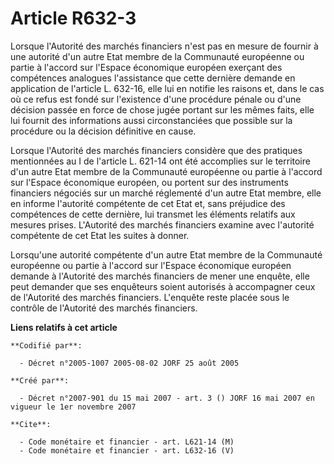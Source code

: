 # Article R632-3

Lorsque l'Autorité des marchés financiers n'est pas en mesure de fournir à une autorité d'un autre Etat membre de la
Communauté européenne ou partie à l'accord sur l'Espace économique européen exerçant des compétences analogues l'assistance
que cette dernière demande en application de l'article L. 632-16, elle lui en notifie les raisons et, dans le cas où ce refus
est fondé sur l'existence d'une procédure pénale ou d'une décision passée en force de chose jugée portant sur les mêmes
faits, elle lui fournit des informations aussi circonstanciées que possible sur la procédure ou la décision définitive en
cause.

Lorsque l'Autorité des marchés financiers considère que des pratiques mentionnées au I de l'article L. 621-14 ont été
accomplies sur le territoire d'un autre Etat membre de la Communauté européenne ou partie à l'accord sur l'Espace économique
européen, ou portent sur des instruments financiers négociés sur un marché réglementé d'un autre Etat membre, elle en informe
l'autorité compétente de cet Etat et, sans préjudice des compétences de cette dernière, lui transmet les éléments relatifs
aux mesures prises. L'Autorité des marchés financiers examine avec l'autorité compétente de cet Etat les suites à donner.

Lorsqu'une autorité compétente d'un autre Etat membre de la Communauté européenne ou partie à l'accord sur l'Espace
économique européen demande à l'Autorité des marchés financiers de mener une enquête, elle peut demander que ses enquêteurs
soient autorisés à accompagner ceux de l'Autorité des marchés financiers. L'enquête reste placée sous le contrôle de
l'Autorité des marchés financiers.

**Liens relatifs à cet article**

	**Codifié par**:

	  - Décret n°2005-1007 2005-08-02 JORF 25 août 2005

	**Créé par**:

	  - Décret n°2007-901 du 15 mai 2007 - art. 3 () JORF 16 mai 2007 en vigueur le 1er novembre 2007

	**Cite**:

	  - Code monétaire et financier - art. L621-14 (M)
	  - Code monétaire et financier - art. L632-16 (V)
